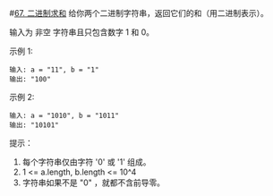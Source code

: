 #[67. 二进制求和](https://leetcode-cn.com/problems/add-binary/)
给你两个二进制字符串，返回它们的和（用二进制表示）。

输入为 非空 字符串且只包含数字 1 和 0。

示例 1:
```
输入: a = "11", b = "1"
输出: "100"
```
示例 2:
```
输入: a = "1010", b = "1011"
输出: "10101"
 ```

提示：

1. 每个字符串仅由字符 '0' 或 '1' 组成。
2. 1 <= a.length, b.length <= 10^4
3. 字符串如果不是 "0" ，就都不含前导零。